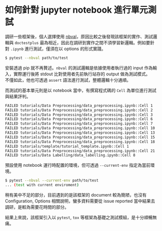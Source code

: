 # 如何針對 jupyter notebook 進行單元測試

調研一些框架後，個人選擇使用 [nbval](https://github.com/computationalmodelling/nbval)，原因比較之後發現該框架的實作、測試邏輯與 `doctestplus` 最為相近，因此在調研到實作之間不須學習新邏輯。例如要針對 `.ipynb` 進行測試，僅須在以 options 的形式實踐。

```bash
$ pytest --nbval path/to/test
```

安裝透過 pip 就不再贅述。`nbval` 的測試邏輯是依據使用者執行過的 input 作為輸入，實際運行後將 stdout 比對使用者先前執行站存的 output 做為測試模式。    
不僅如此，他也可透過 `assert` 語法進行測試，整體邏輯十分通順。

而測試的基本單元則是以 notebook 當中，有撰寫程式碼的 `Cell` 為單位進行測試與結果評判。

```bash
FAILED tutorials/Data Preprocessing/data_preprocessing.ipynb::Cell 1
FAILED tutorials/Data Preprocessing/data_preprocessing.ipynb::Cell 2
FAILED tutorials/Data Preprocessing/data_preprocessing.ipynb::Cell 3
FAILED tutorials/Data Preprocessing/data_preprocessing.ipynb::Cell 6
FAILED tutorials/Data Preprocessing/data_preprocessing.ipynb::Cell 7
FAILED tutorials/Data Preprocessing/data_preprocessing.ipynb::Cell 10
FAILED tutorials/Data Preprocessing/data_preprocessing.ipynb::Cell 13
FAILED tutorials/Data Preprocessing/data_preprocessing.ipynb::Cell 15
FAILED tutorials/Data Preprocessing/data_preprocessing.ipynb::Cell 18
FAILED tutorials/template/tutorial_template.ipynb::Cell 1
FAILED tutorials/Data Preprocessing/data_preprocessing.ipynb::Cell 21
FAILED tutorials/Data Labelling/data_labelling.ipynb::Cell 8
```

預設使用 notebook 運行時配置的環境，但可透過 `--current-env` 指定為當前環境。

```bash
$ pytest --nbval --current-env path/to/test
... (test with current enviroment)
```

稍有美中不足的部分，目前遇到的是該框架的 document 較為簡陋，也沒有 Configuration, Options 相關說明，蠻多資料需要從 issue reported 當中結果去調研，是較為需要花時間的部分。

結果上來說，該框架引入以 `pytest`, `tox` 等框架為基礎之測試模組，是十分順暢無痛。